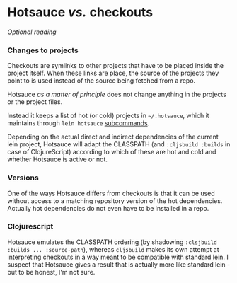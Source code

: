 # Hotsauce *vs.* checkouts

*Optional reading*

### Changes to projects
Checkouts are symlinks to other projects that have to be placed 
inside the project itself. When these links are place, the source 
of the projects they point to is used instead of the source being 
fetched from a repo.

Hotsauce *as a matter of principle* does not change anything in 
the projects or the project files.

Instead it keeps a list of hot (or cold) projects in ``~/.hotsauce``, 
which it maintains through ``lein hotsauce`` [subcommands](/doc/SUBCOMMANDS.md).

Depending on the actual direct and indirect dependencies of the current 
lein project, Hotsauce will adapt the CLASSPATH (and ``:cljsbuild :builds`` in case of ClojureScript) 
according to which of these are hot and cold and whether Hotsauce is active 
or not.

### Versions
One of the ways Hotsauce differs from checkouts is that it can be used 
without access to a matching repository version of the hot dependencies.  
Actually hot dependencies do not even have to be installed in a repo.

### Clojurescript
Hotsauce emulates the CLASSPATH ordering (by shadowing `:clsjbuild :builds ... :source-path`), whereas `cljsbuild` makes its own attempt 
at interpreting checkouts in a way meant to be compatible with standard lein.
I suspect that Hotsauce gives a result that is actually more like standard lein - but to be honest, I'm not sure.